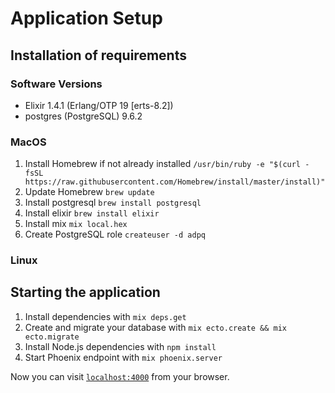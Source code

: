 # Application Setup

## Installation of requirements

### Software Versions

  * Elixir 1.4.1 (Erlang/OTP 19 [erts-8.2])
  * postgres (PostgreSQL) 9.6.2

### MacOS
  1. Install Homebrew if not already installed `/usr/bin/ruby -e "$(curl -fsSL https://raw.githubusercontent.com/Homebrew/install/master/install)"`
  1. Update Homebrew `brew update`
  1. Install postgresql `brew install postgresql`
  1. Install elixir `brew install elixir`
  1. Install mix `mix local.hex`
  1. Create PostgreSQL role `createuser -d adpq`

### Linux

## Starting the application

  1. Install dependencies with `mix deps.get`
  1. Create and migrate your database with `mix ecto.create && mix ecto.migrate`
  1. Install Node.js dependencies with `npm install`
  1. Start Phoenix endpoint with `mix phoenix.server`

Now you can visit [`localhost:4000`](http://localhost:4000) from your browser.

